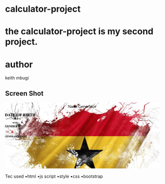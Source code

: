 # calculator-project
# the calculator-project is my second project.
# author 
keith mbugi 
## Screen Shot
<img src="https://github.com/taykeith/calculator-project/blob/master/Screen%20Shot%202019-07-15%20at%2012.15.58%20PM.png?raw=true" width="1000">

Tec used 
•html
•js script 
•style 
•css 
•bootstrap 
